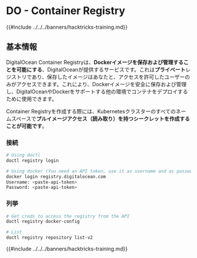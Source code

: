 # DO - Container Registry

{{#include ../../../banners/hacktricks-training.md}}

## 基本情報

DigitalOcean Container Registryは、**Dockerイメージを保存および管理することを可能にする**、DigitalOceanが提供するサービスです。これは**プライベート**レジストリであり、保存したイメージはあなたと、アクセスを許可したユーザーのみがアクセスできます。これにより、Dockerイメージを安全に保存および管理し、DigitalOceanやDockerをサポートする他の環境でコンテナをデプロイするために使用できます。

Container Registryを作成する際には、Kubernetesクラスターのすべてのネームスペースで**プルイメージアクセス（読み取り）を持つシークレットを作成することが可能です**。

### 接続
```bash
# Using doctl
doctl registry login

# Using docker (You need an API token, use it as username and as password)
docker login registry.digitalocean.com
Username: <paste-api-token>
Password: <paste-api-token>
```
### 列挙
```bash
# Get creds to access the registry from the API
doctl registry docker-config

# List
doctl registry repository list-v2
```
{{#include ../../../banners/hacktricks-training.md}}
